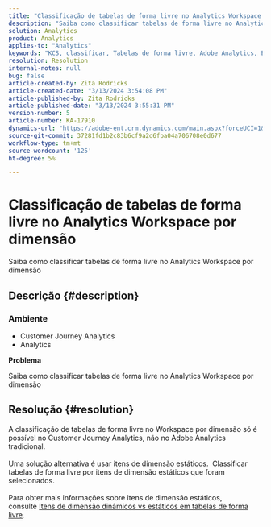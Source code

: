 ```yaml
---
title: "Classificação de tabelas de forma livre no Analytics Workspace por dimensão"
description: "Saiba como classificar tabelas de forma livre no Analytics Workspace por dimensão"
solution: Analytics
product: Analytics
applies-to: "Analytics"
keywords: "KCS, classificar, Tabelas de forma livre, Adobe Analytics, Espaço de trabalho do Adobe Analytics, dimensão, Como"
resolution: Resolution
internal-notes: null
bug: false
article-created-by: Zita Rodricks
article-created-date: "3/13/2024 3:54:08 PM"
article-published-by: Zita Rodricks
article-published-date: "3/13/2024 3:55:31 PM"
version-number: 5
article-number: KA-17910
dynamics-url: "https://adobe-ent.crm.dynamics.com/main.aspx?forceUCI=1&pagetype=entityrecord&etn=knowledgearticle&id=3bd143e9-51e1-ee11-904d-6045bd0065b6"
source-git-commit: 37281fd1b2c83b6cf9a2d6fba04a706708e0d677
workflow-type: tm+mt
source-wordcount: '125'
ht-degree: 5%

---
```


# Classificação de tabelas de forma livre no Analytics Workspace por dimensão


Saiba como classificar tabelas de forma livre no Analytics Workspace por dimensão

## Descrição {#description}


### <b>Ambiente</b>

- Customer Journey Analytics
- Analytics




<b>Problema</b>

Saiba como classificar tabelas de forma livre no Analytics Workspace por dimensão


## Resolução {#resolution}

A classificação de tabelas de forma livre no Workspace por dimensão só é possível no Customer Journey Analytics, não no Adobe Analytics tradicional.<br> <br>Uma solução alternativa é usar itens de dimensão estáticos.  Classificar tabelas de forma livre por itens de dimensão estáticos que foram selecionados.<br> <br>Para obter mais informações sobre itens de dimensão estáticos, consulte [Itens de dimensão dinâmicos vs estáticos em tabelas de forma livre](https://experienceleague.adobe.com/docs/analytics/analyze/analysis-workspace/visualizations/freeform-table/column-row-settings/manual-vs-dynamic-rows.html?lang=en).
